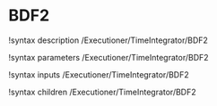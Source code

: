 <!-- MOOSE Documentation Stub: Remove this when content is added. -->

# BDF2

!syntax description /Executioner/TimeIntegrator/BDF2

!syntax parameters /Executioner/TimeIntegrator/BDF2

!syntax inputs /Executioner/TimeIntegrator/BDF2

!syntax children /Executioner/TimeIntegrator/BDF2
